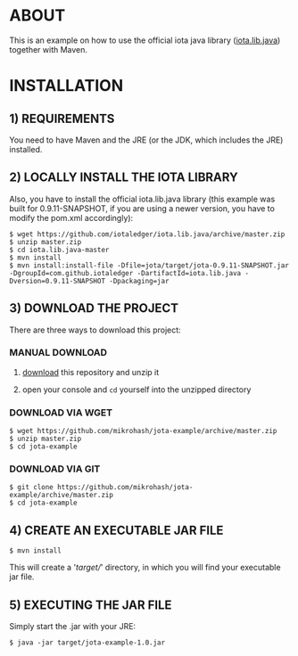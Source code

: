 # ABOUT

This is an example on how to use the official iota java library ([iota.lib.java](https://github.com/iotaledger/iota.lib.java)) together with Maven.

# INSTALLATION

## 1) REQUIREMENTS

You need to have Maven and the JRE (or the JDK, which includes the JRE) installed.

## 2) LOCALLY INSTALL THE IOTA LIBRARY

Also, you have to install the official iota.lib.java library (this example was built for 0.9.11-SNAPSHOT, if you are using a newer version, you have to modify the pom.xml accordingly):

    $ wget https://github.com/iotaledger/iota.lib.java/archive/master.zip
    $ unzip master.zip
    $ cd iota.lib.java-master
    $ mvn install
    $ mvn install:install-file -Dfile=jota/target/jota-0.9.11-SNAPSHOT.jar -DgroupId=com.github.iotaledger -DartifactId=iota.lib.java -Dversion=0.9.11-SNAPSHOT -Dpackaging=jar


## 3) DOWNLOAD THE PROJECT

There are three ways to download this project:

### MANUAL DOWNLOAD

1) [download](https://github.com/mikrohash/jota-example/archive/master.zip) this repository and unzip it

2) open your console and `cd` yourself into the unzipped directory 
    
### DOWNLOAD VIA WGET

    $ wget https://github.com/mikrohash/jota-example/archive/master.zip
    $ unzip master.zip
    $ cd jota-example
    
### DOWNLOAD VIA GIT

	$ git clone https://github.com/mikrohash/jota-example/archive/master.zip
    $ cd jota-example

## 4) CREATE AN EXECUTABLE JAR FILE

    $ mvn install
    
This will create a '*target/*' directory, in which you will find your executable jar file.

## 5) EXECUTING THE JAR FILE

Simply start the .jar with your JRE:

	$ java -jar target/jota-example-1.0.jar